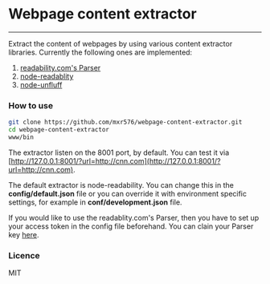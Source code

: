 # Webpage content extractor
---

Extract the content of webpages by using various content extractor libraries. Currently the following ones are implemented:
1. [readability.com's Parser](https://www.readability.com/developers/api/parser)
2. [node-readablity](https://github.com/arrix/node-readability)
3. [node-unfluff](https://github.com/ageitgey/node-unfluff)

### How to use

```sh
git clone https://github.com/mxr576/webpage-content-extractor.git
cd webpage-content-extractor
www/bin
```
The extractor listen on the 8001 port, by default. You can test it via [http://127.0.0.1:8001/?url=http://cnn.com](http://127.0.0.1:8001/?url=http://cnn.com).

The default extractor is node-readability. You can change this in the **config/default.json** file or you can override it with environment specific settings, for example in **conf/development.json** file. 

If you would like to use the readablity.com's Parser, then you have to set up your access token in the config file beforehand. You can clain your Parser key [here](https://www.readability.com/developers/api).

### Licence
MIT